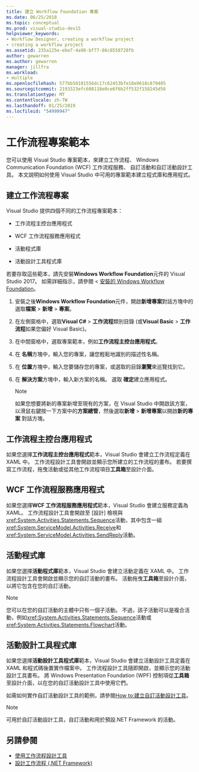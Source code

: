 ```yaml
---
title: 建立 Workflow Foundation 專案
ms.date: 06/25/2018
ms.topic: conceptual
ms.prod: visual-studio-dev15
helpviewer_keywords:
- Workflow Designer, creating a workflow project
- creating a workflow project
ms.assetid: 235a125e-ebe7-4a98-bf77-86c8558728fb
author: gewarren
ms.author: gewarren
manager: jillfra
ms.workload:
- multiple
ms.openlocfilehash: 577bb58101556dc17c62453bfe18e9618c879405
ms.sourcegitcommit: 2193323efc608118e0ce6f6b2ff532f158245d56
ms.translationtype: MT
ms.contentlocale: zh-TW
ms.lasthandoff: 01/25/2019
ms.locfileid: "54999947"
---
```

# <a name="workflow-project-templates"></a>工作流程專案範本

您可以使用 Visual Studio 專案範本，來建立工作流程、 Windows Communication Foundation (WCF) 工作流程服務、 自訂活動和自訂活動設計工具。 本文說明如何使用 Visual Studio 中可用的專案範本建立程式庫和應用程式。

## <a name="create-a-workflow-project"></a>建立工作流程專案

Visual Studio 提供四個不同的工作流程專案範本：

- 工作流程主控台應用程式

- WCF 工作流程服務應用程式

- 活動程式庫

- 活動設計工具程式庫

若要存取這些範本，請先安裝**Windows Workflow Foundation**元件的 Visual Studio 2017。 如需詳細指示，請參閱 <<c0> [ 安裝的 Windows Workflow Foundation](developing-applications-with-the-workflow-designer.md#install-windows-workflow-foundation)。

1. 安裝之後**Windows Workflow Foundation**元件，開啟**新增專案**對話方塊中的選取**檔案** > **新增** > **專案**。

1. 在左側窗格中，選取**Visual C#** > **工作流程**類別目錄 (或**Visual Basic** > **工作流程**如果您偏好 Visual Basic)。

1. 在中間窗格中，選取專案範本，例如**工作流程主控台應用程式**。

1. 在 **名稱**方塊中，輸入您的專案，讓您輕鬆地識別的描述性名稱。

1. 在 **位置**方塊中，輸入您要儲存您的專案，或選取的目錄**瀏覽**來巡覽找到它。

1. 在 **解決方案**方塊中，輸入新方案的名稱。 選取 **確定**建立應用程式。

   > [!NOTE]
   > 如果您想要將新的專案新增至現有的方案，在 Visual Studio 中開啟該方案，以滑鼠右鍵按一下方案中的**方案總管**，然後選取**新增** > **新增專案**以開啟**新的專案** 對話方塊。

## <a name="workflow-console-app"></a>工作流程主控台應用程式

如果您選擇**工作流程主控台應用程式**範本，Visual Studio 會建立工作流程定義在 XAML 中。 工作流程設計工具會開啟並顯示您所建立的工作流程的畫布。 若要撰寫工作流程，拖曳活動或從其他工作流程項目**工具箱**至設計介面。

## <a name="wcf-workflow-service-app"></a>WCF 工作流程服務應用程式

如果您選擇**WCF 工作流程服務應用程式**範本，Visual Studio 會建立服務定義為 XAML。 工作流程設計工具會開啟至 [設計] 檢視與<xref:System.Activities.Statements.Sequence>活動，其中包含一組<xref:System.ServiceModel.Activities.Receive>和<xref:System.ServiceModel.Activities.SendReply>活動。

## <a name="activity-library"></a>活動程式庫

如果您選擇**活動程式庫**範本，Visual Studio 會建立活動定義在 XAML 中。 工作流程設計工具會開啟並顯示您的自訂活動的畫布。 活動拖曳**工具箱**至設計介面，以將它包含在您的自訂活動。

> [!NOTE]
> 您可以在您的自訂活動的主體中只有一個子活動。 不過，該子活動可以是複合活動，例如<xref:System.Activities.Statements.Sequence>活動或<xref:System.Activities.Statements.Flowchart>活動。

## <a name="activity-designer-library"></a>活動設計工具程式庫

如果您選擇**活動設計工具程式庫**範本，Visual Studio 會建立活動設計工具定義在 XAML 和程式碼後置實作檔案中。 工作流程設計工具隨即開啟，並顯示您的活動設計工具畫布。 將 Windows Presentation Foundation (WPF) 控制項從**工具箱**至設計介面，以在您的自訂活動設計工具中使用它們。

如需如何實作自訂活動設計工具的範例，請參閱[How to:建立自訂活動設計工具](/dotnet/framework/windows-workflow-foundation/how-to-create-a-custom-activity-designer)。

> [!NOTE]
> 可用於自訂活動設計工具，自訂活動和用於預設.NET Framework 的活動。

## <a name="see-also"></a>另請參閱

- [使用工作流程設計工具](developing-applications-with-the-workflow-designer.md)
- [設計工作流程 (.NET Framework)](/dotnet/framework/windows-workflow-foundation/designing-workflows)